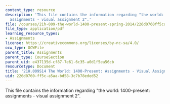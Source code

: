 ```yaml
---
content_type: resource
description: 'This file contains the information regarding "the world: 1400-present:
  assignments - visual assignment 2".'
file: /courses/21h-009-the-world-1400-present-spring-2014/226d0760ff5ca5aabd583c7b78eded52_MIT21H_009S14_VisualAsign2.pdf
file_type: application/pdf
learning_resource_types:
- Assignments
license: https://creativecommons.org/licenses/by-nc-sa/4.0/
ocw_type: OCWFile
parent_title: Assignments
parent_type: CourseSection
parent_uid: e437135d-cf87-7e61-6c35-a0d1f5ea56cb
resourcetype: Document
title: '21H.009S14 The World: 1400-Present: Assignments - Visual Assignment 2'
uid: 226d0760-ff5c-a5aa-bd58-3c7b78eded52
---
```

This file contains the information regarding "the world: 1400-present: assignments - visual assignment 2".